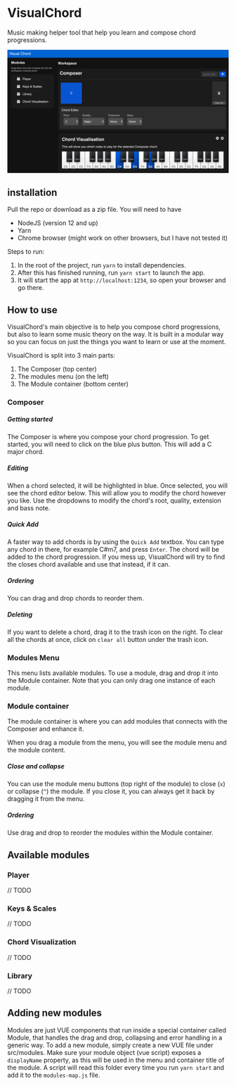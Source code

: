 # VisualChord

Music making helper tool that help you learn and compose chord progressions.

![Visual Chord](https://github.com/YairTavor/VisualChord/raw/master/visual-chord.png "Visual Chord")

## installation

Pull the repo or download as a zip file. You will need to have

- NodeJS (version 12 and up)
- Yarn
- Chrome browser (might work on other browsers, but I have not tested it)

Steps to run:

1. In the root of the project, run `yarn` to install dependencies.
2. After this has finished running, run `yarn start` to launch the app.
3. It will start the app at `http://localhost:1234`, so open your browser and go there.

## How to use

VisualChord's main objective is to help you compose chord progressions, but also to learn some music theory on the way.
It is built in a modular way so you can focus on just the things you want to learn or use at the moment.

VisualChord is split into 3 main parts:

1. The Composer (top center)
2. The modules menu (on the left)
3. The Module container (bottom center)

### Composer

##### Getting started

The Composer is where you compose your chord progression. To get started, you will need to click on the blue plus button. This will add a C major chord.

##### Editing

When a chord selected, it will be highlighted in blue. Once selected, you will see the chord editor below. This will allow you to modify the chord however you like. Use the dropdowns to modify the chord's root, quality, extension and bass note.

##### Quick Add

A faster way to add chords is by using the `Quick Add` textbox. You can type any chord in there, for example C#m7, and press `Enter`. The chord will be added to the chord progression. If you mess up, VisualChord will try to find the closes chord available and use that instead, if it can.

##### Ordering

You can drag and drop chords to reorder them.

##### Deleting

If you want to delete a chord, drag it to the trash icon on the right. To clear all the chords at once, click on `clear all` button under the trash icon.

### Modules Menu

This menu lists available modules. To use a module, drag and drop it into the Module container.
Note that you can only drag one instance of each module.

### Module container

The module container is where you can add modules that connects with the Composer and enhance it.

When you drag a module from the menu, you will see the module menu and the module content.

##### Close and collapse

You can use the module menu buttons (top right of the module) to close (`x`) or collapse (`^`) the module. If you close it, you can always get it back by dragging it from the menu.

##### Ordering

Use drag and drop to reorder the modules within the Module container.

## Available modules

### Player

// TODO

### Keys & Scales

// TODO

### Chord Visualization

// TODO

### Library

// TODO

## Adding new modules

Modules are just VUE components that run inside a special container called Module, that handles the drag and drop, collapsing and error handling in a generic way.
To add a new module, simply create a new VUE file under src/modules.
Make sure your module object (vue script) exposes a `displayName` property, as this will be used in the menu and container title of the module.
A script will read this folder every time you run `yarn start` and add it to the `modules-map.js` file.
